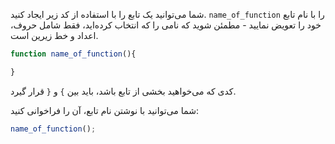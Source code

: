 شما می‌توانید یک تابع را با استفاده از کد زیر ایجاد کنید. `name_of_function` را با نام تابع خود را تعویض نمایید - مطمئن شوید که نامی را که انتخاب کرده‌اید، فقط شامل حروف، اعداد و خط زیرین است.

```javascript
function name_of_function(){

}
```

کدی که می‌خواهید بخشی از تابع باشد، باید بین `}` و `{` قرار گیرد.

شما می‌توانید با نوشتن نام تابع، آن را فراخوانی کنید:

```javascript
name_of_function();
```
